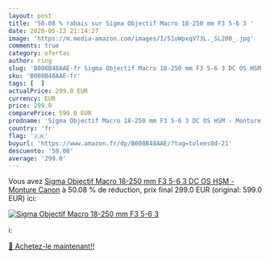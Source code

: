 ```yaml
---
layout: post
title: '50.08 % rabais sur Sigma Objectif Macro 18-250 mm F3 5-6 3 '
date: 2020-05-22 21:14:27
image: 'https://m.media-amazon.com/images/I/51uWpxqV73L._SL200_.jpg'
comments: true
category: ofertas
author: ring
slug: 'B008B48AAE-fr Sigma Objectif Macro 18-250 mm F3 5-6 3 DC OS HSM -...'
sku: 'B008B48AAE-fr'
tags: [  ]
actualPrice: 299.0 EUR
currency: EUR
price: 299.0
comparePrice: 599.0 EUR
prodname: 'Sigma Objectif Macro 18-250 mm F3 5-6 3 DC OS HSM - Monture Canon'
country: 'fr'
flag: '🇫🇷'
buyurl: 'https://www.amazon.fr/dp/B008B48AAE/?tag=tolees0d-21'
descuento: '50.08'
average: '299.0'
---
```


Vous avez [Sigma Objectif Macro 18-250 mm F3 5-6 3 DC OS HSM - Monture Canon](https://www.amazon.fr/dp/B008B48AAE/?tag=tolees0d-21)  à  50.08 % de réduction, prix final  299.0 EUR (original: 599.0 EUR) ici:

[![Sigma Objectif Macro 18-250 mm F3 5-6 3 ](https://m.media-amazon.com/images/I/51uWpxqV73L._SL200_.jpg)](https://www.amazon.fr/dp/B008B48AAE/?tag=tolees0d-21)

ℹ️:


[🛒 Achetez-le maintenant!!](https://www.amazon.fr/dp/B008B48AAE/?tag=tolees0d-21)
